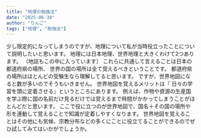 ```yaml
---
title: "地理の勉強法"
date: "2025-06-30"
author: "りんご"
tags: ["地理", "勉強法"]
---
```


少し限定的になってしまうのですが、地理について私が当時役立ったことについて説明したいと思います。
地理には日本地理、世界地理と大きくわけて2つあります。
（地誌もこの中に入っています）
これらに共通して言えることは日本の都道府県の場所、
世界の国の場所は全て覚えるべきということです。
都道府県の場所はほとんどの受験生なら理解してると思います。
ですが、世界地図になると数が多いのでそうもいきません。
世界地図を覚えるメリットは『 日々の学習を頭に定着させる』というところにあります。
例えば、作物や資源の生産国を学ぶ際に国の名前だけ見るだけでは覚えるまで時間がかかってしまうことがほとんどだと思います。
ここで役に立つのが世界地図で、国名＋その国の場所や形を連動して覚えることで知識が定着しやすくなります。
世界地図を覚えることはその他にも気候、宗教分布などの多くにことに役立てることができるのでぜひ試してみてはいかがでしょうか。